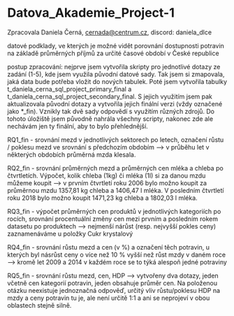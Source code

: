 # Datova_Akademie_Project-1
Zpracovala Daniela Černá, cernada@centrum.cz, discord: daniela_dlce

datové podklady, ve kterých je možné vidět porovnání dostupnosti potravin na základě průměrných příjmů za určité časové období v České republice

postup zpracování: nejprve jsem vytvořila skripty pro jednotlivé dotazy ze zadání (1-5), kde jsem využila původní datové sady. Tak jsem si zmapovala, jaká data bude potřeba vložit do nových tabulek. Poté jsem vytvořila tabulky t_daniela_cerna_sql_project_primary_final a t_daniela_cerna_sql_project_secondary_final. S jejich využitím jsem pak aktualizovala původní dotazy a vytvořila jejich finální verzi (vždy označené jako *_fin). Vznikly tak dvě sady odpovědí s využitím různých zdrojů. Do tohoto úložiště jsem původně nahrála všechny scripty, nakonec zde ale nechávám jen ty finální, aby to bylo přehlednější. 

RQ1_fin - srovnání mezd v jednotlivých sektorech po letech, označení růstu / poklesu mezd ve srovnání s předchozím obdobím --> v průběhu let v některých obdobích průměrná mzda klesala.

RQ2_fin - srovnání průměrných mezd a průměrných cen mléka a chleba po čtvrtletích. Výpočet, kolik chleba (1kg) či mléka (1l) si za danou mzdu můžeme koupit --> v prvním čtvrtletí roku 2006 bylo možno koupit za průměrnou mzdu 1357,81 kg chleba a 1406,47 l mléka. V posledním čtvrtletí roku 2018 bylo možno koupit 1471,23 kg chleba a 1802,03 l mléka.

RQ3_fin - výpočet průměrných cen produktů v jednotlivých kategoriích po rocích, srovnání procentuální změny cen mezi prvním a posledním rokem datasetu po produktech --> nejmenší nárůst (resp. nejvyšší pokles ceny) zaznamenáváme u položky Cukr krystalový

RQ4_fin - srovnání růstu mezd a cen (v %) a označení těch potravin, u kterých byl násrůst ceny o více než 10 % vyšší než růst mzdy v daném roce --> kromě let 2009 a 2014 v každém roce se to týká alespoň jedné potraviny

RQ5_fin - srovnání růstu mezd, cen, HDP --> vytvořeny dva dotazy, jeden včetně cen kategorií potravin, jeden obsahuje průměr cen. Na položenou otázku neexistuje jednoznačná odpověď, určitý vliv růstu/poklesu HDP na mzdy a ceny potravin tu je, ale není určitě 1:1 a ani se neprojeví v obou oblastech stejně silně.


